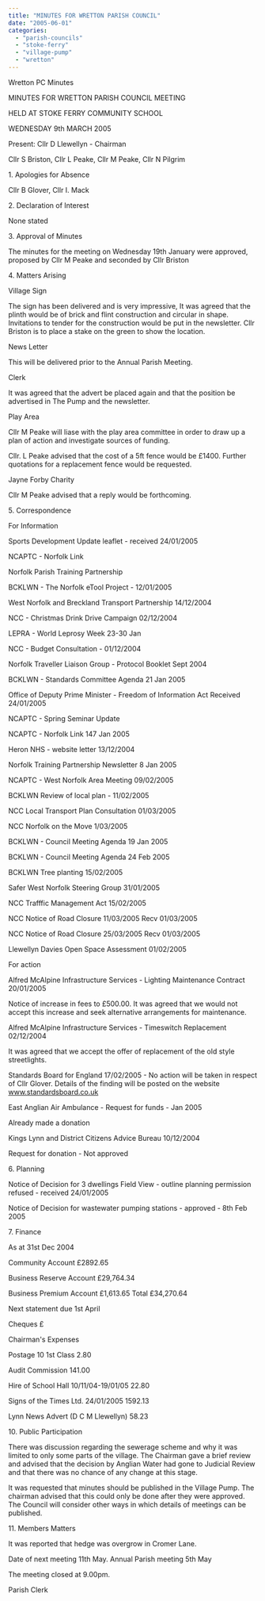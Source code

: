 ```yaml
---
title: "MINUTES FOR WRETTON PARISH COUNCIL"
date: "2005-06-01"
categories: 
  - "parish-councils"
  - "stoke-ferry"
  - "village-pump"
  - "wretton"
---
```


Wretton PC Minutes

MINUTES FOR WRETTON PARISH COUNCIL MEETING

HELD AT STOKE FERRY COMMUNITY SCHOOL

WEDNESDAY 9th MARCH 2005

Present: Cllr D Llewellyn - Chairman

Cllr S Briston, Cllr L Peake, Cllr M Peake, Cllr N Pilgrim

1\. Apologies for Absence

Cllr B Glover, Cllr I. Mack

2\. Declaration of Interest

None stated

3\. Approval of Minutes

The minutes for the meeting on Wednesday 19th January were approved, proposed by Cllr M Peake and seconded by Cllr Briston

4\. Matters Arising

Village Sign

The sign has been delivered and is very impressive, It was agreed that the plinth would be of brick and flint construction and circular in shape. Invitations to tender for the construction would be put in the newsletter. Cllr Briston is to place a stake on the green to show the location.

News Letter

This will be delivered prior to the Annual Parish Meeting.

Clerk

It was agreed that the advert be placed again and that the position be advertised in The Pump and the newsletter.

Play Area

Cllr M Peake will liase with the play area committee in order to draw up a plan of action and investigate sources of funding.

Cllr. L Peake advised that the cost of a 5ft fence would be £1400. Further quotations for a replacement fence would be requested.

Jayne Forby Charity

Cllr M Peake advised that a reply would be forthcoming.

5\. Correspondence

For Information

Sports Development Update leaflet - received 24/01/2005

NCAPTC - Norfolk Link

Norfolk Parish Training Partnership

BCKLWN - The Norfolk eTool Project - 12/01/2005

West Norfolk and Breckland Transport Partnership 14/12/2004

NCC - Christmas Drink Drive Campaign 02/12/2004

LEPRA - World Leprosy Week 23-30 Jan

NCC - Budget Consultation - 01/12/2004

Norfolk Traveller Liaison Group - Protocol Booklet Sept 2004

BCKLWN - Standards Committee Agenda 21 Jan 2005

Office of Deputy Prime Minister - Freedom of Information Act Received 24/01/2005

NCAPTC - Spring Seminar Update

NCAPTC - Norfolk Link 147 Jan 2005

Heron NHS - website letter 13/12/2004

Norfolk Training Partnership Newsletter 8 Jan 2005

NCAPTC - West Norfolk Area Meeting 09/02/2005

BCKLWN Review of local plan - 11/02/2005

NCC Local Transport Plan Consultation 01/03/2005

NCC Norfolk on the Move 1/03/2005

BCKLWN - Council Meeting Agenda 19 Jan 2005

BCKLWN - Council Meeting Agenda 24 Feb 2005

BCKLWN Tree planting 15/02/2005

Safer West Norfolk Steering Group 31/01/2005

NCC Trafffic Management Act 15/02/2005

NCC Notice of Road Closure 11/03/2005 Recv 01/03/2005

NCC Notice of Road Closure 25/03/2005 Recv 01/03/2005

Llewellyn Davies Open Space Assessment 01/02/2005

For action

Alfred McAlpine Infrastructure Services - Lighting Maintenance Contract 20/01/2005

Notice of increase in fees to £500.00. It was agreed that we would not accept this increase and seek alternative arrangements for maintenance.

Alfred McAlpine Infrastructure Services - Timeswitch Replacement 02/12/2004

It was agreed that we accept the offer of replacement of the old style streetlights.

Standards Board for England 17/02/2005 - No action will be taken in respect of Cllr Glover. Details of the finding will be posted on the website www.standardsboard.co.uk

East Anglian Air Ambulance - Request for funds - Jan 2005

Already made a donation

Kings Lynn and District Citizens Advice Bureau 10/12/2004

Request for donation - Not approved

6\. Planning

Notice of Decision for 3 dwellings Field View - outline planning permission refused - received 24/01/2005

Notice of Decision for wastewater pumping stations - approved - 8th Feb 2005

7\. Finance

As at 31st Dec 2004

Community Account £2892.65

Business Reserve Account £29,764.34

Business Premium Account £1,613.65 Total £34,270.64

Next statement due 1st April

Cheques £

Chairman's Expenses

Postage 10 1st Class 2.80

Audit Commission 141.00

Hire of School Hall 10/11/04-19/01/05 22.80

Signs of the Times Ltd. 24/01/2005 1592.13

Lynn News Advert (D C M Llewellyn) 58.23

10\. Public Participation

There was discussion regarding the sewerage scheme and why it was limited to only some parts of the village. The Chairman gave a brief review and advised that the decision by Anglian Water had gone to Judicial Review and that there was no chance of any change at this stage.

It was requested that minutes should be published in the Village Pump. The chairman advised that this could only be done after they were approved. The Council will consider other ways in which details of meetings can be published.

11\. Members Matters

It was reported that hedge was overgrow in Cromer Lane.

Date of next meeting 11th May. Annual Parish meeting 5th May

The meeting closed at 9.00pm.

Parish Clerk
